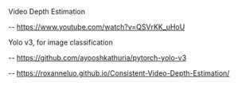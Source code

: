 Video Depth Estimation

--  https://www.youtube.com/watch?v=QSVrKK_uHoU


Yolo v3, for image classification

-- https://github.com/ayooshkathuria/pytorch-yolo-v3

-- https://roxanneluo.github.io/Consistent-Video-Depth-Estimation/